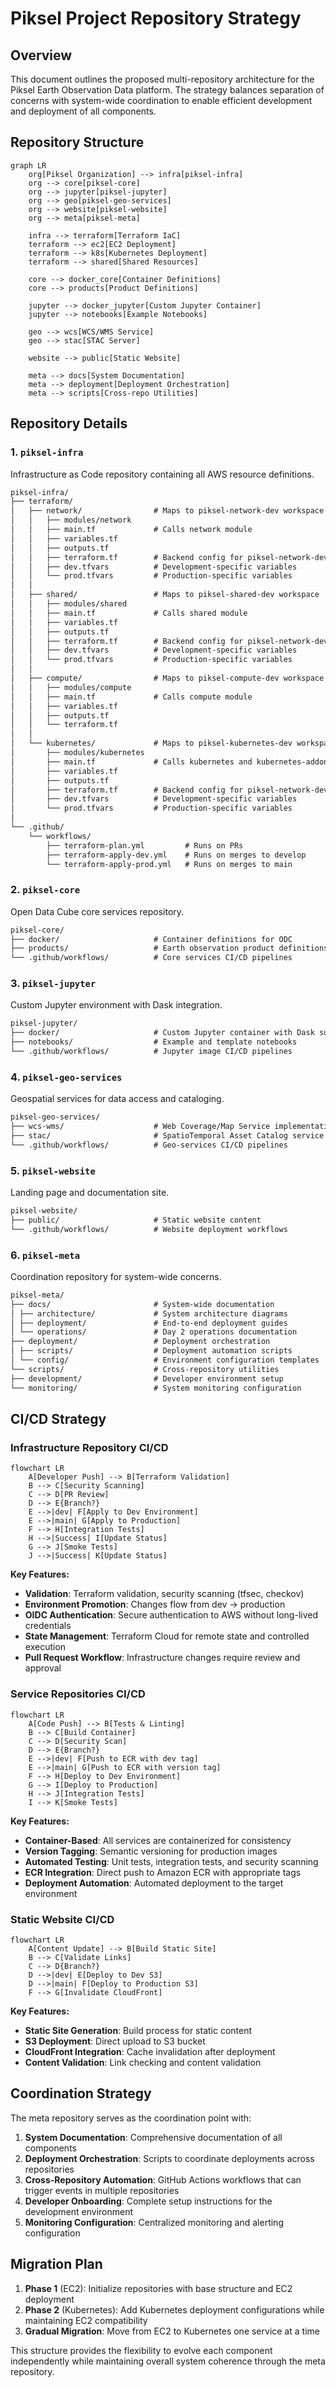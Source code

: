 # Piksel Project Repository Strategy

## Overview

This document outlines the proposed multi-repository architecture for the Piksel Earth Observation Data platform. The strategy balances separation of concerns with system-wide coordination to enable efficient development and deployment of all components.

## Repository Structure

```mermaid
graph LR
    org[Piksel Organization] --> infra[piksel-infra]
    org --> core[piksel-core]
    org --> jupyter[piksel-jupyter]
    org --> geo[piksel-geo-services]
    org --> website[piksel-website]
    org --> meta[piksel-meta]

    infra --> terraform[Terraform IaC]
    terraform --> ec2[EC2 Deployment]
    terraform --> k8s[Kubernetes Deployment]
    terraform --> shared[Shared Resources]

    core --> docker_core[Container Definitions]
    core --> products[Product Definitions]

    jupyter --> docker_jupyter[Custom Jupyter Container]
    jupyter --> notebooks[Example Notebooks]

    geo --> wcs[WCS/WMS Service]
    geo --> stac[STAC Server]

    website --> public[Static Website]

    meta --> docs[System Documentation]
    meta --> deployment[Deployment Orchestration]
    meta --> scripts[Cross-repo Utilities]
```

## Repository Details

### 1. `piksel-infra`

Infrastructure as Code repository containing all AWS resource definitions.

<!-- prettier-ignore-start -->
```markdown
piksel-infra/
├── terraform/
│   ├── network/                # Maps to piksel-network-dev workspace
│   │   ├── modules/network            
│   │   ├── main.tf             # Calls network module
│   │   ├── variables.tf
│   │   ├── outputs.tf
│   │   ├── terraform.tf        # Backend config for piksel-network-dev
│   │   ├── dev.tfvars          # Development-specific variables
│   │   └── prod.tfvars         # Production-specific variables
│   │
│   ├── shared/                 # Maps to piksel-shared-dev workspace
│   │   ├── modules/shared
│   │   ├── main.tf             # Calls shared module
│   │   ├── variables.tf
│   │   ├── outputs.tf
│   │   ├── terraform.tf        # Backend config for piksel-network-dev
│   │   ├── dev.tfvars          # Development-specific variables
│   │   └── prod.tfvars         # Production-specific variables
│   │
│   ├── compute/                # Maps to piksel-compute-dev workspace
│   │   ├── modules/compute
│   │   ├── main.tf             # Calls compute module
│   │   ├── variables.tf
│   │   ├── outputs.tf
│   │   └── terraform.tf
│   │
│   └── kubernetes/             # Maps to piksel-kubernetes-dev workspace (future)
│       ├── modules/kubernetes
│       ├── main.tf             # Calls kubernetes and kubernetes-addons modules
│       ├── variables.tf
│       ├── outputs.tf
│       ├── terraform.tf        # Backend config for piksel-network-dev
│       ├── dev.tfvars          # Development-specific variables
│       └── prod.tfvars         # Production-specific variables
│
└── .github/
    └── workflows/
        ├── terraform-plan.yml         # Runs on PRs
        ├── terraform-apply-dev.yml    # Runs on merges to develop
        └── terraform-apply-prod.yml   # Runs on merges to main
```
<!-- prettier-ignore-end -->

### 2. `piksel-core`

Open Data Cube core services repository.

<!-- prettier-ignore-start -->
```markdown
piksel-core/
├── docker/                     # Container definitions for ODC
├── products/                   # Earth observation product definitions
└── .github/workflows/          # Core services CI/CD pipelines
```
<!-- prettier-ignore-end -->

### 3. `piksel-jupyter`

Custom Jupyter environment with Dask integration.

<!-- prettier-ignore-start -->
```markdown
piksel-jupyter/
├── docker/                     # Custom Jupyter container with Dask support
├── notebooks/                  # Example and template notebooks
└── .github/workflows/          # Jupyter image CI/CD pipelines
```
<!-- prettier-ignore-end -->

### 4. `piksel-geo-services`

Geospatial services for data access and cataloging.

<!-- prettier-ignore-start -->
```markdown
piksel-geo-services/
├── wcs-wms/                    # Web Coverage/Map Service implementation
├── stac/                       # SpatioTemporal Asset Catalog service
└── .github/workflows/          # Geo-services CI/CD pipelines
```
<!-- prettier-ignore-end -->

### 5. `piksel-website`

Landing page and documentation site.

<!-- prettier-ignore-start -->
```markdown
piksel-website/
├── public/                     # Static website content
└── .github/workflows/          # Website deployment workflows
```
<!-- prettier-ignore-end -->

### 6. `piksel-meta`

Coordination repository for system-wide concerns.

<!-- prettier-ignore-start -->
```markdown
piksel-meta/
├── docs/                       # System-wide documentation
│ ├── architecture/             # System architecture diagrams
│ ├── deployment/               # End-to-end deployment guides
│ └── operations/               # Day 2 operations documentation
├── deployment/                 # Deployment orchestration
│ ├── scripts/                  # Deployment automation scripts
│ └── config/                   # Environment configuration templates
└── scripts/                    # Cross-repository utilities
├── development/                # Developer environment setup
└── monitoring/                 # System monitoring configuration
```
<!-- prettier-ignore-end -->

## CI/CD Strategy

### Infrastructure Repository CI/CD

```mermaid
flowchart LR
    A[Developer Push] --> B[Terraform Validation]
    B --> C[Security Scanning]
    C --> D[PR Review]
    D --> E{Branch?}
    E -->|dev| F[Apply to Dev Environment]
    E -->|main| G[Apply to Production]
    F --> H[Integration Tests]
    H -->|Success| I[Update Status]
    G --> J[Smoke Tests]
    J -->|Success| K[Update Status]
```

**Key Features:**

- **Validation**: Terraform validation, security scanning (tfsec, checkov)
- **Environment Promotion**: Changes flow from dev → production
- **OIDC Authentication**: Secure authentication to AWS without long-lived credentials
- **State Management**: Terraform Cloud for remote state and controlled execution
- **Pull Request Workflow**: Infrastructure changes require review and approval

### Service Repositories CI/CD

```mermaid
flowchart LR
    A[Code Push] --> B[Tests & Linting]
    B --> C[Build Container]
    C --> D[Security Scan]
    D --> E{Branch?}
    E -->|dev| F[Push to ECR with dev tag]
    E -->|main| G[Push to ECR with version tag]
    F --> H[Deploy to Dev Environment]
    G --> I[Deploy to Production]
    H --> J[Integration Tests]
    I --> K[Smoke Tests]
```

**Key Features:**

- **Container-Based**: All services are containerized for consistency
- **Version Tagging**: Semantic versioning for production images
- **Automated Testing**: Unit tests, integration tests, and security scanning
- **ECR Integration**: Direct push to Amazon ECR with appropriate tags
- **Deployment Automation**: Automated deployment to the target environment

### Static Website CI/CD

```mermaid
flowchart LR
    A[Content Update] --> B[Build Static Site]
    B --> C[Validate Links]
    C --> D{Branch?}
    D -->|dev| E[Deploy to Dev S3]
    D -->|main| F[Deploy to Production S3]
    F --> G[Invalidate CloudFront]
```

**Key Features:**

- **Static Site Generation**: Build process for static content
- **S3 Deployment**: Direct upload to S3 bucket
- **CloudFront Integration**: Cache invalidation after deployment
- **Content Validation**: Link checking and content validation

## Coordination Strategy

The meta repository serves as the coordination point with:

1. **System Documentation**: Comprehensive documentation of all components
2. **Deployment Orchestration**: Scripts to coordinate deployments across repositories
3. **Cross-Repository Automation**: GitHub Actions workflows that can trigger events in multiple repositories
4. **Developer Onboarding**: Complete setup instructions for the development environment
5. **Monitoring Configuration**: Centralized monitoring and alerting configuration

## Migration Plan

1. **Phase 1** (EC2): Initialize repositories with base structure and EC2 deployment
2. **Phase 2** (Kubernetes): Add Kubernetes deployment configurations while maintaining EC2 compatibility
3. **Gradual Migration**: Move from EC2 to Kubernetes one service at a time

This structure provides the flexibility to evolve each component independently while maintaining overall system coherence through the meta repository.
